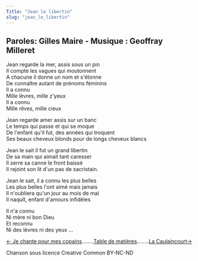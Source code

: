 ```yaml
---
Title: "Jean le libertin"
slug: "jean_le_libertin"
---
```


##  Paroles: Gilles Maire - Musique : Geoffray Milleret
  
Jean regarde la mer, assis sous un pin  
Il compte les vagues qui moutonnent  
A chacune il donne un nom et s'étonne  
De connaître autant de prénoms féminins  
Il a connu  
Mille lèvres, mille z'yeux  
Il a connu  
Mille rêves, mille cieux  
  
Jean regarde amer assis sur un banc  
Le temps qui passe et qui se moque  
De l'enfant qu'il fut, des années qui troquent  
Ses beaux cheveux blonds pour de longs cheveux blancs  
  
Jean le sait il fut un grand libertin  
De sa main qui aimait tant caresser  
Il serre sa canne le front baissé  
Il rejoint son lit d'un pas de sacristain.  
  
Jean le sait, il a connu les plus belles  
Les plus belles l'ont aimé mais jamais  
Il n'oubliera qu'un jour au mois de mai  
Il naquît, enfant d'amours infidèles  
  
Il n'a connu  
Ni mère ni bon Dieu  
Et reconnu  
Ni des lèvres ni des yeux ...  
  


[← Je chante pour mes copains](../je_chante_pour_mes_copains)........[Table de matières](..)........[La Caulaincourt→](../la_caulaincourt)


Chanson sous licence Creative Common BY-NC-ND
